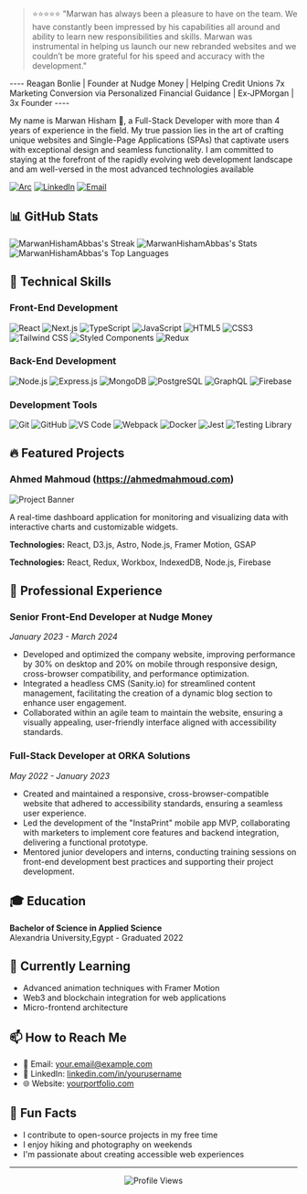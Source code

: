 
> ⭐️⭐️⭐️⭐️⭐️ "Marwan has always been a pleasure to have on the team. We have constantly been impressed by his capabilities all around and ability to learn new responsibilities and skills. Marwan was instrumental in helping us launch our new rebranded websites and we couldn’t be more grateful for his speed and accuracy with the development."

---- Reagan Bonlie | Founder at Nudge Money | Helping Credit Unions 7x Marketing Conversion via Personalized Financial Guidance | Ex-JPMorgan | 3x Founder ----

My name is Marwan Hisham 🐺, a Full-Stack Developer with more than 4 years of experience in the field.
My true passion lies in the art of crafting unique websites and Single-Page Applications (SPAs) that captivate users with exceptional design and seamless functionality. I am committed to staying at the forefront of the rapidly evolving web development landscape and am well-versed in the most advanced technologies available

[![Arc](https://img.shields.io/badge/Arc-FCBFBD?logo=arc&logoColor=000)](https://marwanhisham.com)
[![LinkedIn](https://img.shields.io/badge/LinkedIn-0077B5?style=for-the-badge&logo=linkedin&logoColor=white)](https://linkedin.com/in/marwanhiisham/)
[![Email](https://img.shields.io/badge/Email-D14836?style=for-the-badge&logo=gmail&logoColor=white)](mailto:marwanhishamdev@gmail.com)

## 📊 GitHub Stats

![MarwanHishamAbbas's Streak](https://github-readme-streak-stats.herokuapp.com/?user=MarwanHishamAbbas&theme=dark&hide_border=false)
![MarwanHishamAbbas's Stats](https://github-readme-stats.vercel.app/api?username=MarwanHishamAbbas&theme=dark&show_icons=true&hide_border=false&count_private=true)
![MarwanHishamAbbas's Top Languages](https://github-readme-stats.vercel.app/api/top-langs/?username=MarwanHishamAbbas&theme=dark&show_icons=true&hide_border=false&layout=compact)

## 🚀 Technical Skills

### Front-End Development
![React](https://img.shields.io/badge/React-20232A?style=for-the-badge&logo=react&logoColor=61DAFB)
![Next.js](https://img.shields.io/badge/Next.js-000000?style=for-the-badge&logo=next.js&logoColor=white)
![TypeScript](https://img.shields.io/badge/TypeScript-007ACC?style=for-the-badge&logo=typescript&logoColor=white)
![JavaScript](https://img.shields.io/badge/JavaScript-F7DF1E?style=for-the-badge&logo=javascript&logoColor=black)
![HTML5](https://img.shields.io/badge/HTML5-E34F26?style=for-the-badge&logo=html5&logoColor=white)
![CSS3](https://img.shields.io/badge/CSS3-1572B6?style=for-the-badge&logo=css3&logoColor=white)
![Tailwind CSS](https://img.shields.io/badge/Tailwind_CSS-38B2AC?style=for-the-badge&logo=tailwind-css&logoColor=white)
![Styled Components](https://img.shields.io/badge/Styled_Components-DB7093?style=for-the-badge&logo=styled-components&logoColor=white)
![Redux](https://img.shields.io/badge/Redux-593D88?style=for-the-badge&logo=redux&logoColor=white)

### Back-End Development
![Node.js](https://img.shields.io/badge/Node.js-339933?style=for-the-badge&logo=nodedotjs&logoColor=white)
![Express.js](https://img.shields.io/badge/Express.js-000000?style=for-the-badge&logo=express&logoColor=white)
![MongoDB](https://img.shields.io/badge/MongoDB-4EA94B?style=for-the-badge&logo=mongodb&logoColor=white)
![PostgreSQL](https://img.shields.io/badge/PostgreSQL-316192?style=for-the-badge&logo=postgresql&logoColor=white)
![GraphQL](https://img.shields.io/badge/GraphQL-E10098?style=for-the-badge&logo=graphql&logoColor=white)
![Firebase](https://img.shields.io/badge/Firebase-FFCA28?style=for-the-badge&logo=firebase&logoColor=black)

### Development Tools
![Git](https://img.shields.io/badge/Git-F05032?style=for-the-badge&logo=git&logoColor=white)
![GitHub](https://img.shields.io/badge/GitHub-100000?style=for-the-badge&logo=github&logoColor=white)
![VS Code](https://img.shields.io/badge/VS_Code-007ACC?style=for-the-badge&logo=visual-studio-code&logoColor=white)
![Webpack](https://img.shields.io/badge/Webpack-8DD6F9?style=for-the-badge&logo=webpack&logoColor=black)
![Docker](https://img.shields.io/badge/Docker-2496ED?style=for-the-badge&logo=docker&logoColor=white)
![Jest](https://img.shields.io/badge/Jest-C21325?style=for-the-badge&logo=jest&logoColor=white)
![Testing Library](https://img.shields.io/badge/Testing_Library-E33332?style=for-the-badge&logo=testing-library&logoColor=white)

## 🔥 Featured Projects

### Ahmed Mahmoud (https://ahmedmahmoud.com)
![Project Banner](https://res.cloudinary.com/dkujhhn6j/image/upload/c_limit,w_1080/f_auto/q_auto/v1/projects/1IMU1jauR35ITkVwN6bgMz8Tdwx4bpQfx_bua0yj?_a=BAVAZGBz0)

A real-time dashboard application for monitoring and visualizing data with interactive charts and customizable widgets.

**Technologies:** React, D3.js, Astro, Node.js, Framer Motion, GSAP


**Technologies:** React, Redux, Workbox, IndexedDB, Node.js, Firebase

## 💼 Professional Experience

### Senior Front-End Developer at Nudge Money
*January 2023 - March 2024*

- Developed and optimized the company website, improving performance by 30% on desktop and 20% on mobile through responsive design, cross-browser compatibility, and performance optimization.
- Integrated a headless CMS (Sanity.io) for streamlined content management, facilitating the creation of a dynamic blog section to enhance user engagement.
- Collaborated within an agile team to maintain the website, ensuring a visually appealing, user-friendly interface aligned with accessibility standards.

### Full-Stack Developer at ORKA Solutions
*May 2022 - January 2023*

- Created and maintained a responsive, cross-browser-compatible website that adhered to accessibility standards, ensuring a seamless user experience.
- Led the development of the "InstaPrint" mobile app MVP, collaborating with marketers to implement core features and backend integration, delivering a functional prototype.
- Mentored junior developers and interns, conducting training sessions on front-end development best practices and supporting their project development.

## 🎓 Education

**Bachelor of Science in Applied Science**  
Alexandria University,Egypt - Graduated 2022

## 🌱 Currently Learning

- Advanced animation techniques with Framer Motion
- Web3 and blockchain integration for web applications
- Micro-frontend architecture

## 📫 How to Reach Me

- 📧 Email: your.email@example.com
- 💼 LinkedIn: [linkedin.com/in/yourusername](https://linkedin.com/in/MarwanHiisham/)
- 🌐 Website: [yourportfolio.com](https://marwanhisham.com.com/)

## 🚀 Fun Facts

- I contribute to open-source projects in my free time
- I enjoy hiking and photography on weekends
- I'm passionate about creating accessible web experiences

---

<div align="center">
  <img src="https://komarev.com/ghpvc/?username=MarwanHishamAbbas&color=blueviolet" alt="Profile Views" />
</div>
